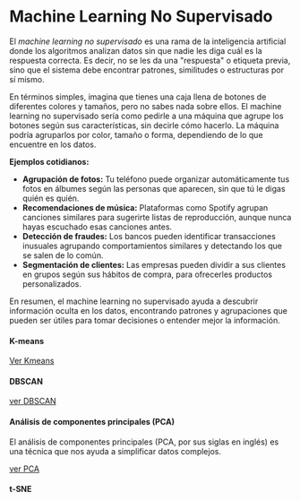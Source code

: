 # Machine Learning No Supervisado

El *machine learning no supervisado* es una rama de la inteligencia artificial donde los algoritmos analizan datos sin que nadie les diga cuál es la respuesta correcta. Es decir, no se les da una "respuesta" o etiqueta previa, sino que el sistema debe encontrar patrones, similitudes o estructuras por sí mismo.

En términos simples, imagina que tienes una caja llena de botones de diferentes colores y tamaños, pero no sabes nada sobre ellos. El machine learning no supervisado sería como pedirle a una máquina que agrupe los botones según sus características, sin decirle cómo hacerlo. La máquina podría agruparlos por color, tamaño o forma, dependiendo de lo que encuentre en los datos.

**Ejemplos cotidianos:**
- **Agrupación de fotos:** Tu teléfono puede organizar automáticamente tus fotos en álbumes según las personas que aparecen, sin que tú le digas quién es quién.
- **Recomendaciones de música:** Plataformas como Spotify agrupan canciones similares para sugerirte listas de reproducción, aunque nunca hayas escuchado esas canciones antes.
- **Detección de fraudes:** Los bancos pueden identificar transacciones inusuales agrupando comportamientos similares y detectando los que se salen de lo común.
- **Segmentación de clientes:** Las empresas pueden dividir a sus clientes en grupos según sus hábitos de compra, para ofrecerles productos personalizados.

En resumen, el machine learning no supervisado ayuda a descubrir información oculta en los datos, encontrando patrones y agrupaciones que pueden ser útiles para tomar decisiones o entender mejor la información.

#### K-means

[Ver Kmeans](K-Means.ipynb)

#### DBSCAN

[ver DBSCAN](DBSCAN.ipynb)

#### Análisis de componentes principales (PCA)

El análisis de componentes principales (PCA, por sus siglas en inglés) es una técnica que nos ayuda a simplificar datos complejos.

[ver PCA](PCA.ipynb)

#### t-SNE
